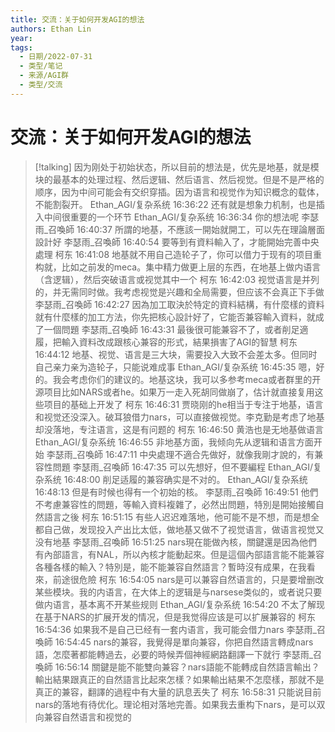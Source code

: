 ```yaml
---
title: 交流：关于如何开发AGI的想法
authors: Ethan Lin
year:
tags:
  - 日期/2022-07-31 
  - 类型/笔记 
  - 来源/AGI群 
  - 类型/交流  
---
```



# 交流：关于如何开发AGI的想法






> [!talking]
> 因为刚处于初始状态，所以目前的想法是，优先是地基，就是模块的最基本的处理过程、然后逻辑、然后语言、然后视觉。但是不是严格的顺序，因为中间可能会有交织穿插。因为语言和视觉作为知识概念的载体，不能割裂开。
> Ethan_AGI/复杂系统  16:36:22
> 还有就是想象力机制，也是插入中间很重要的一个环节
> Ethan_AGI/复杂系统  16:36:34
> 你的想法呢
> 李瑟雨_召喚師  16:40:37
> 所謂的地基，不應該一開始就開工，可以先在理論層面設計好
> 李瑟雨_召喚師  16:40:54
> 要等到有資料輸入了，才能開始完善中央處理
> 柯东  16:41:08
> 地基就不用自己造轮子了，你可以借力于现有的项目重构就，比如之前发的meca。集中精力做更上层的东西，在地基上做内语言（含逻辑），然后突破语言或视觉其中一个
> 柯东  16:42:03
> 视觉语言是并列的，并无需同时做。我考虑视觉是兴趣和全局需要，但应该不会真正下手做
> 李瑟雨_召喚師  16:42:27
> 因為加工取決於特定的資料結構，有什麼樣的資料就有什麼樣的加工方法，你先把核心設計好了，它能否兼容輸入資料，就成了一個問題
> 李瑟雨_召喚師  16:43:31
> 最後很可能兼容不了，或者削足適履，把輸入資料改成跟核心兼容的形式，結果損害了AGI的智慧
> 柯东  16:44:12
> 地基、视觉、语言是三大块，需要投入大致不会差太多。但同时自己亲力亲为造轮子，只能说难成事
> Ethan_AGI/复杂系统  16:45:35
> 嗯，好的。我会考虑你们的建议的。地基这块，我可以多参考meca或者群里的开源项目比如NARS或者he。如果万一走入死胡同做崩了，估计就直接复用这些项目的基础上开发了
> 柯东  16:46:31
> 贾晓刚的he相当于专注于地基，语言和视觉还没深入。破耳狼借力nars，可以直接做视觉。李克勤是考虑了地基却没落地，专注语言，这是有问题的
> 柯东  16:46:50
> 黄浩也是无地基做语言
> Ethan_AGI/复杂系统  16:46:55
> 非地基方面，我倾向先从逻辑和语言方面开始
> 李瑟雨_召喚師  16:47:11
> 中央處理不適合先做好，就像我剛才說的，有兼容性問題
> 李瑟雨_召喚師  16:47:35
> 可以先想好，但不要編程
> Ethan_AGI/复杂系统  16:48:00
> 削足适履的兼容确实是不对的。
> Ethan_AGI/复杂系统  16:48:13
> 但是有时候也得有一个初始的核。
> 李瑟雨_召喚師  16:49:51
> 他們不考慮兼容性的問題，等輸入資料複雜了，必然出問題，特別是開始接觸自然語言之後
> 柯东  16:51:15
> 有些人迟迟难落地，他可能不是不想，而是想全都自己做，发现投入产出比太低，做地基又做不了视觉语言，做语言视觉又没有地基
> 李瑟雨_召喚師  16:51:25
> nars現在能做內核，關鍵還是因為他們有內部語言，有NAL，所以內核才能動起來。但是這個內部語言能不能兼容各種各樣的輸入？特別是，能不能兼容自然語言？暫時沒有成果，在我看來，前途很危險
> 柯东  16:54:05
> nars是可以兼容自然语言的，只是要增删改某些模块。我的内语言，在大体上的逻辑是与narsese类似的，或者说只要做内语言，基本离不开某些规则
> Ethan_AGI/复杂系统  16:54:20
> 不太了解现在基于NARS的扩展开发的情况，但是我觉得应该是可以扩展兼容的
> 柯东  16:54:36
> 如果我不是自己已经有一套内语言，我可能会借力nars
> 李瑟雨_召喚師  16:54:45
> nars的兼容，我覺得是單向兼容，你把自然語言轉成nars語，怎麼著都能轉過去，必要的時候弄個神經網路翻譯一下就行
> 李瑟雨_召喚師  16:56:14
> 關鍵是能不能雙向兼容？nars語能不能轉成自然語言輸出？輸出結果跟真正的自然語言比起來怎樣？如果輸出結果不怎麼樣，那就不是真正的兼容，翻譯的過程中有大量的訊息丟失了
> 柯东  16:58:31
> 只能说目前nars的落地有待优化。理论相对落地完善。如果我去重构下nars，是可以双向兼容自然语言和视觉的